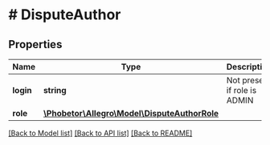 # # DisputeAuthor

## Properties

Name | Type | Description | Notes
------------ | ------------- | ------------- | -------------
**login** | **string** | Not present if role is ADMIN | [optional]
**role** | [**\Phobetor\Allegro\Model\DisputeAuthorRole**](DisputeAuthorRole.md) |  |

[[Back to Model list]](../../README.md#models) [[Back to API list]](../../README.md#endpoints) [[Back to README]](../../README.md)
